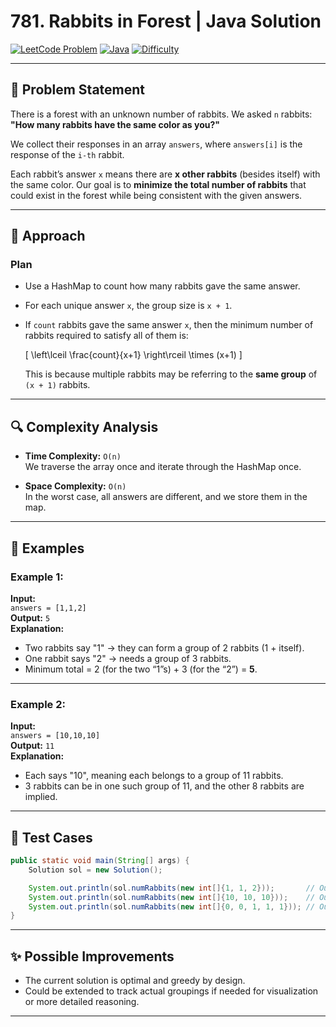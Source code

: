 # 781. Rabbits in Forest | Java Solution

[![LeetCode Problem](https://img.shields.io/badge/LeetCode-781.%20Rabbits%20in%20Forest-blue)](https://leetcode.com/problems/rabbits-in-forest/)
[![Java](https://img.shields.io/badge/Language-Java-orange)](https://www.java.com/)
[![Difficulty](https://img.shields.io/badge/Difficulty-Medium-yellow)]()

---

## 🧩 Problem Statement

There is a forest with an unknown number of rabbits. We asked `n` rabbits:  
**"How many rabbits have the same color as you?"**  

We collect their responses in an array `answers`, where `answers[i]` is the response of the `i-th` rabbit.

Each rabbit’s answer `x` means there are **x other rabbits** (besides itself) with the same color. Our goal is to **minimize the total number of rabbits** that could exist in the forest while being consistent with the given answers.

---

## 🧠 Approach

### Plan

- Use a HashMap to count how many rabbits gave the same answer.
- For each unique answer `x`, the group size is `x + 1`.
- If `count` rabbits gave the same answer `x`, then the minimum number of rabbits required to satisfy all of them is:
  
  \[
  \left\lceil \frac{count}{x+1} \right\rceil \times (x+1)
  \]

  This is because multiple rabbits may be referring to the **same group** of `(x + 1)` rabbits.

---

## 🔍 Complexity Analysis

- **Time Complexity:** `O(n)`  
  We traverse the array once and iterate through the HashMap once.
  
- **Space Complexity:** `O(n)`  
  In the worst case, all answers are different, and we store them in the map.

---

## 🧪 Examples

### Example 1:

**Input:**  
`answers = [1,1,2]`  
**Output:** `5`  
**Explanation:**  
- Two rabbits say "1" → they can form a group of 2 rabbits (1 + itself).  
- One rabbit says "2" → needs a group of 3 rabbits.  
- Minimum total = 2 (for the two “1”s) + 3 (for the “2”) = **5**.

---

### Example 2:

**Input:**  
`answers = [10,10,10]`  
**Output:** `11`  
**Explanation:**  
- Each says "10", meaning each belongs to a group of 11 rabbits.
- 3 rabbits can be in one such group of 11, and the other 8 rabbits are implied.

---

## 🧪 Test Cases

```java
public static void main(String[] args) {
    Solution sol = new Solution();

    System.out.println(sol.numRabbits(new int[]{1, 1, 2}));       // Output: 5
    System.out.println(sol.numRabbits(new int[]{10, 10, 10}));    // Output: 11
    System.out.println(sol.numRabbits(new int[]{0, 0, 1, 1, 1})); // Output: 6
}
```

---

## ✨ Possible Improvements

- The current solution is optimal and greedy by design.
- Could be extended to track actual groupings if needed for visualization or more detailed reasoning.

---